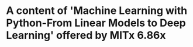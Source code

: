 # A content of 'Machine Learning with Python-From Linear Models to Deep Learning' offered by MITx 6.86x
